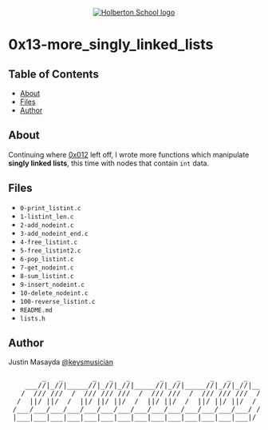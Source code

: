 <p align="center">
  <a href=#>
    <img src="https://intranet.hbtn.io/assets/holberton-logo-full-black-157ccfa3d2134776c1e3f78c0fe682968e8848b64fcacc6187976044f75f35a8.png" alt="Holberton School logo">
  </a>
</p>

# 0x13-more_singly_linked_lists

## Table of Contents
* [About](#about)
* [Files](#files)
* [Author](#author)

## About
Continuing where [0x012](https://github.com/keysmusician/holbertonschool-low_level_programming/tree/main/0x12-singly_linked_lists) left off, I wrote more functions which manipulate **singly linked lists**, this time with nodes that contain `int` data.

## Files
* `0-print_listint.c`
* `1-listint_len.c`
* `2-add_nodeint.c`
* `3-add_nodeint_end.c`
* `4-free_listint.c`
* `5-free_listint2.c`
* `6-pop_listint.c`
* `7-get_nodeint.c`
* `8-sum_listint.c`
* `9-insert_nodeint.c`
* `10-delete_nodeint.c`
* `100-reverse_listint.c`
* `README.md`
* `lists.h`

## Author
Justin Masayda [@keysmusician](https://github.com/keysmusician)
<div align="center">
<pre>
        _   _       _   _   _       _   _       _   _   _     
    ___//|_//|_____//|_//|_//|_____//|_//|_____//|_//|_//|___ 
   /  /// ///  /  /// /// ///  /  /// ///  /  /// /// ///  / |
  /  ||/ ||/  /  ||/ ||/ ||/  /  ||/ ||/  /  ||/ ||/ ||/  / / 
 /___/___/___/___/___/___/___/___/___/___/___/___/___/___/ /  
 |___|___|___|___|___|___|___|___|___|___|___|___|___|___|/   
 
</pre>
</div>
